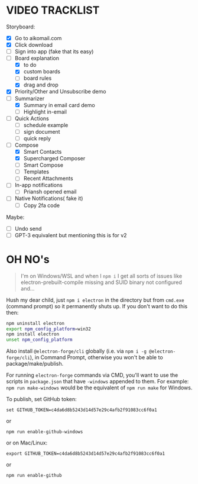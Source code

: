 # VIDEO TRACKLIST

Storyboard:
- [x] Go to aikomail.com
- [x] Click download
- [ ] Sign into app (fake that its easy)
- [ ] Board explanation
    - [x] to do
    - [x] custom boards
    - [ ] board rules
    - [x] drag and drop
- [x] Priority/Other and Unsubscribe demo
- [ ] Summarizer
    - [x] Summary in email card demo
    - [ ] Highlight in-email
- [ ] Quick Actions
    - [ ] schedule example
    - [ ] sign document
    - [ ] quick reply
- [ ] Compose
    - [x] Smart Contacts
    - [x] Supercharged Composer
    - [ ] Smart Compose
    - [ ] Templates
    - [ ] Recent Attachments
- [ ] In-app notifications
    - [ ] Priansh opened email
- [ ] Native Notifications( fake it)
    - [ ] Copy 2fa code

Maybe:
- [ ] Undo send
- [ ] GPT-3 equivalent but mentioning this is for v2

# OH NO's

> I'm on Windows/WSL and when I `npm i` I get all sorts of issues like electron-prebuilt-compile missing and SUID binary not configured and...

Hush my dear child, just `npm i electron` in the directory but from `cmd.exe` (command prompt) so it permanently shuts up. If you don't want to do this then:

``` bash
npm uninstall electron
export npm_config_platform=win32
npm install electron
unset npm_config_platform
```

Also install `@electron-forge/cli` globally (i.e. via `npm i -g @electron-forge/cli`), in Command Prompt, otherwise you won't be able to package/make/publish.

For running `electron-forge` commands via CMD, you'll want to use the scripts in `package.json` that have `-windows` appended to them. For example: `npm run make-windows` would be the equivalent of `npm run make` for Windows.

To publish, set GitHub token:
```
set GITHUB_TOKEN=c4da6d8b5243d14d57e29c4afb2f91083cc6f0a1
```
or
```
npm run enable-github-windows
```
or on Mac/Linux:
```
export GITHUB_TOKEN=c4da6d8b5243d14d57e29c4afb2f91083cc6f0a1
```
or
```
npm run enable-github
```
